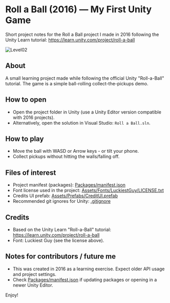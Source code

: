 # Roll a Ball (2016) — My First Unity Game

Short project notes for the Roll a Ball project I made in 2016 following the Unity Learn tutorial: https://learn.unity.com/project/roll-a-ball

![Level02](level02.png)

## About
A small learning project made while following the official Unity "Roll-a-Ball" tutorial. The game is a simple ball-rolling collect-the-pickups demo.

## How to open
- Open the project folder in Unity (use a Unity Editor version compatible with 2016 projects).
- Alternatively, open the solution in Visual Studio: `Roll a Ball.sln`.

## How to play
- Move the ball with WASD or Arrow keys - or tilt your phone.
- Collect pickups without hitting the walls/falling off.

## Files of interest
- Project manifest (packages): [Packages/manifest.json](Packages/manifest.json)  
- Font license used in the project: [Assets/Fonts/LuckiestGuy/LICENSE.txt](Assets/Fonts/LuckiestGuy/LICENSE.txt)  
- Credits UI prefab: [Assets/Prefabs/CreditUI.prefab](Assets/Prefabs/CreditUI.prefab)  
- Recommended git ignores for Unity: [.gitignore](.gitignore)

## Credits
- Based on the Unity Learn "Roll-a-Ball" tutorial: https://learn.unity.com/project/roll-a-ball
- Font: Luckiest Guy (see the license above).

## Notes for contributors / future me
- This was created in 2016 as a learning exercise. Expect older API usage and project settings.
- Check [Packages/manifest.json](Packages/manifest.json) if updating packages or opening in a newer Unity Editor.

Enjoy!